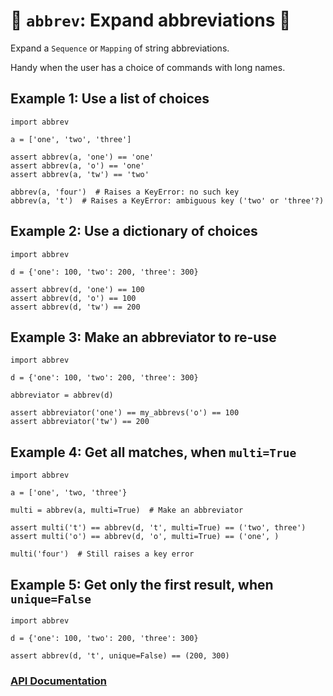 # 🐜 `abbrev`: Expand abbreviations 🐜

Expand a `Sequence` or `Mapping` of string abbreviations.

Handy when the user has a choice of commands with long names.

## Example 1: Use a list of choices

    import abbrev

    a = ['one', 'two', 'three']

    assert abbrev(a, 'one') == 'one'
    assert abbrev(a, 'o') == 'one'
    assert abbrev(a, 'tw') == 'two'

    abbrev(a, 'four')  # Raises a KeyError: no such key
    abbrev(a, 't')  # Raises a KeyError: ambiguous key ('two' or 'three'?)


## Example 2: Use a dictionary of choices

    import abbrev

    d = {'one': 100, 'two': 200, 'three': 300}

    assert abbrev(d, 'one') == 100
    assert abbrev(d, 'o') == 100
    assert abbrev(d, 'tw') == 200

## Example 3: Make an abbreviator to re-use

    import abbrev

    d = {'one': 100, 'two': 200, 'three': 300}

    abbreviator = abbrev(d)

    assert abbreviator('one') == my_abbrevs('o') == 100
    assert abbreviator('tw') == 200

## Example 4: Get all matches, when `multi=True`

    import abbrev

    a = ['one', 'two, 'three'}

    multi = abbrev(a, multi=True)  # Make an abbreviator

    assert multi('t') == abbrev(d, 't', multi=True) == ('two', three')
    assert multi('o') == abbrev(d, 'o', multi=True) == ('one', )

    multi('four')  # Still raises a key error

## Example 5: Get only the first result, when `unique=False`

    import abbrev

    d = {'one': 100, 'two': 200, 'three': 300}

    assert abbrev(d, 't', unique=False) == (200, 300)


### [API Documentation](https://rec.github.io/abbrev#abbrev--api-documentation)
